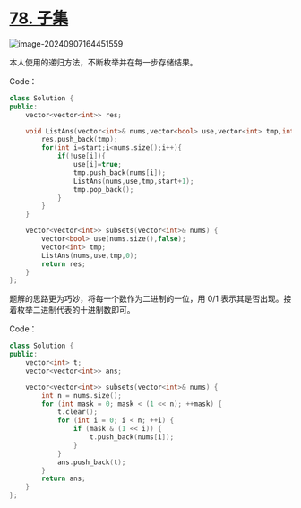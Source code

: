 # [78. 子集](https://leetcode.cn/problems/subsets/)

![image-20240907164451559](http://henry-typora.oss-cn-beijing.aliyuncs.com/img/image-20240907164451559.png)

本人使用的递归方法，不断枚举并在每一步存储结果。

Code：

```cpp
class Solution {
public:
    vector<vector<int>> res;

    void ListAns(vector<int>& nums,vector<bool> use,vector<int> tmp,int start){
        res.push_back(tmp);
        for(int i=start;i<nums.size();i++){
            if(!use[i]){
                use[i]=true;
                tmp.push_back(nums[i]);
                ListAns(nums,use,tmp,start+1);
                tmp.pop_back();
            }
        }
    }

    vector<vector<int>> subsets(vector<int>& nums) {
        vector<bool> use(nums.size(),false);
        vector<int> tmp;
        ListAns(nums,use,tmp,0);
        return res;
    }
};
```

题解的思路更为巧妙，将每一个数作为二进制的一位，用 0/1 表示其是否出现。接着枚举二进制代表的十进制数即可。

Code：

```cpp
class Solution {
public:
    vector<int> t;
    vector<vector<int>> ans;

    vector<vector<int>> subsets(vector<int>& nums) {
        int n = nums.size();
        for (int mask = 0; mask < (1 << n); ++mask) {
            t.clear();
            for (int i = 0; i < n; ++i) {
                if (mask & (1 << i)) {
                    t.push_back(nums[i]);
                }
            }
            ans.push_back(t);
        }
        return ans;
    }
};
```

